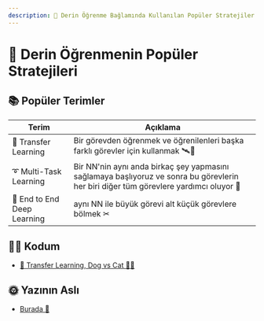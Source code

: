 ```yaml
---
description: 🥽 Derin Öğrenme Bağlamında Kullanılan Popüler Stratejiler 
---
```


# 💄 Derin Öğrenmenin Popüler Stratejileri

## 📚 Popüler Terimler
| Terim                  | Açıklama      |
| ---------------------- |---------------|
| 🚙 Transfer Learning   | Bir görevden öğrenmek ve öğrenilenleri başka farklı görevler için kullanmak 🛰🚙 |
| ➰ Multi-Task Learning | Bir NN'nin aynı anda birkaç şey yapmasını sağlamaya başlıyoruz ve sonra bu görevlerin her biri diğer tüm görevlere yardımcı oluyor 🚀 |
| 🏴 End to End Deep Learning | aynı NN ile büyük görevi alt küçük görevlere bölmek ✂ |

## 👩‍💻 Kodum
- [🚙 Transfer Learning, Dog vs Cat 🐶🐱](./0-TransferLearningDogvsCat.ipynb)

## 🌞 Yazının Aslı
- [Burada 🐾](https://dl.asmaamir.com/5-dlstrategies)
